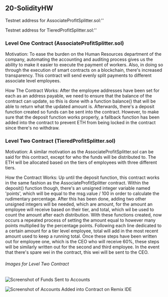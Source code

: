 ## 20-SolidityHW

Testnet address for AssociateProfitSplitter.sol:''

Testnet address for TieredProfitSplitter.sol:''

### Level One Contract (AssociateProfitSplitter.sol)
Motivation:
To ease the burden on the Human Resources department of the company, automating the accounting and auditing process gives us the ability to make it easier to execute the payment of workers. Also, in doing so through the execution of smart contracts on a blockchain, there's increased transparency. This contract will send evenly split payments to different associate level employees. 

How The Contract Works: 
After the employee addresses have been set for each as an address payable, we need to ensure that the balance of the contract can update, so this is done with a function balance() that will be able to return what the updated amount is. Afterwards, there's a deposit function created so funds can be sent into the contract. However, to make sure that the deposit function works properly, a fallback function has been added into the contract to prevent ETH from being locked in the contract since there's no withdraw.

### Level Two Contract (TieredProfitSplitter.sol)
Motivation:
A similar motivation as the AssociateProfitSplitter.sol can be said for this contract, except for who the funds will be distributed to. The ETH will be allocated based on the tiers of employees with three different tiers.

How the Contract Works:
Up until the deposit function, this contract works in the same fashion as the AssociateProfitSplitter contract. Within the deposit() function though, there's an unsigned integer variable named 'points', which will be equal to the msg.value / 100 in order to calculate the rudimentary percentage. After this has been done, adding two other unsigned integers will be needed, which are amount, for the amount an employee will receive based on their tier, and total, which wil be used to count the amount after each distribution. With these functions created, now occurs a repeated process of setting the amount equal to however many points multiplied by the percentage points. Following each line dedicated to a certain amount for a tier level employee, total will add in the most recent amount used to keep a running total. Once these steps have been written out for employee one, which is the CEO who will receive 60%, these steps will be similarly written out for the second and third employee. In the event that there's spare wei in the contract, this wei will be sent to the CEO. 

###### Images for Level Two Contract 
![Screenshot of Funds Sent to Accounts](https://user-images.githubusercontent.com/68878624/132764912-57206682-4b03-4930-b804-93941c9f21de.png)

![Screenshot of Accounts Added into Contract on Remix IDE](https://user-images.githubusercontent.com/68878624/132765030-db0b855b-45e2-47d2-bd15-ec49b4e31c25.png)